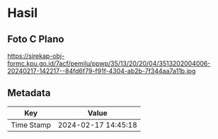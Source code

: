 # Hasil

## Foto C Plano

https://sirekap-obj-formc.kpu.go.id/7acf/pemilu/ppwp/35/13/20/20/04/3513202004006-20240217-142217--84fd6f79-f91f-4304-ab2b-7f344aa7a11b.jpg


## Metadata

| Key        | Value               |
| ---------- | ------------------- |
| Time Stamp | 2024-02-17 14:45:18 |



